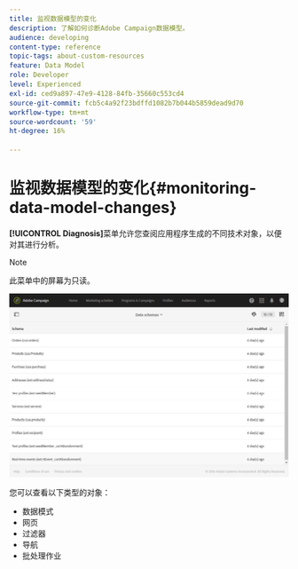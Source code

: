 ```yaml
---
title: 监视数据模型的变化
description: 了解如何诊断Adobe Campaign数据模型。
audience: developing
content-type: reference
topic-tags: about-custom-resources
feature: Data Model
role: Developer
level: Experienced
exl-id: ced9a897-47e9-4128-84fb-35660c553cd4
source-git-commit: fcb5c4a92f23bdffd1082b7b044b5859dead9d70
workflow-type: tm+mt
source-wordcount: '59'
ht-degree: 16%

---
```


# 监视数据模型的变化{#monitoring-data-model-changes}

**[!UICONTROL Diagnosis]**&#x200B;菜单允许您查阅应用程序生成的不同技术对象，以便对其进行分析。

>[!NOTE]
>
>此菜单中的屏幕为只读。

![](assets/diagnostic.png)

您可以查看以下类型的对象：

* 数据模式
* 网页
* 过滤器
* 导航
* 批处理作业
